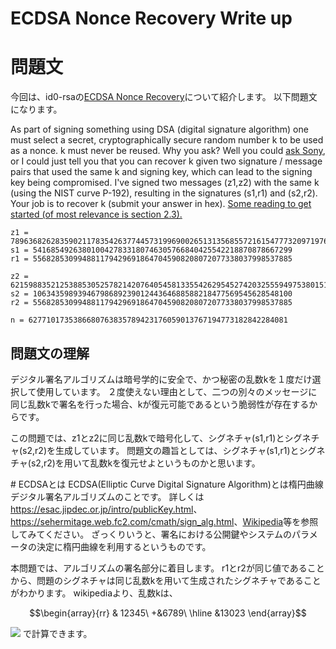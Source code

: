 <script type="text/javascript" async src="https://cdn.mathjax.org/mathjax/latest/MathJax.js?config=TeX-MML-AM_CHTML"></script>

# ECDSA Nonce Recovery Write up

# 問題文  
今回は、id0-rsaの[ECDSA Nonce Recovery](https://id0-rsa.pub/problem/17/)について紹介します。
以下問題文になります。

As part of signing something using DSA (digital signature algorithm) one must select a secret, cryptographically secure random number k to be used as a nonce. k must never be reused. Why you ask? Well you could [ask Sony](https://www.schneier.com/blog/archives/2011/01/sony_ps3_securi.html), or I could just tell you that you can recover k given two signature / message pairs that used the same k and signing key, which can lead to the signing key being compromised. I've signed two messages (z1,z2) with the same k (using the NIST curve P-192), resulting in the signatures (s1,r1) and (s2,r2). Your job is to recover k (submit your answer in hex). [Some reading to get started (of most relevance is section 2.3).](http://eprint.iacr.org/2015/839.pdf)

	z1 = 78963682628359021178354263774457319969002651313568557216154777320971976772376
	s1 = 5416854926380100427833180746305766840425542218870878667299
	r1 = 5568285309948811794296918647045908208072077338037998537885

	z2 = 62159883521253885305257821420764054581335542629545274203255594975380151338879
	s2 = 1063435989394679868923901244364688588218477569545628548100
	r2 = 5568285309948811794296918647045908208072077338037998537885

	n = 6277101735386680763835789423176059013767194773182842284081

## 問題文の理解
デジタル署名アルゴリズムは暗号学的に安全で、かつ秘密の乱数kを１度だけ選択して使用しています。
２度使えない理由として、二つの別々のメッセージに同じ乱数kで署名を行った場合、kが復元可能であるという脆弱性が存在するからです。

この問題では、z1とz2に同じ乱数kで暗号化して、シグネチャ(s1,r1)とシグネチャ(s2,r2)を生成しています。
問題文の趣旨としては、シグネチャ(s1,r1)とシグネチャ(s2,r2)を用いて乱数kを復元せよというものかと思います。


#️ ECDSAとは
ECDSA(Elliptic Curve Digital Signature Algorithm)とは楕円曲線デジタル署名アルゴリズムのことです。
詳しくは<https://esac.jipdec.or.jp/intro/publicKey.html>、<https://sehermitage.web.fc2.com/cmath/sign_alg.html>、[Wikipedia](https://ja.wikipedia.org/wiki/楕円曲線DSA)等を参照してみてください。
ざっくりいうと、署名における公開鍵やシステムのパラメータの決定に楕円曲線を利用するというものです。

本問題では、アルゴリズムの署名部分に着目します。
r1とr2が同じ値であることから、問題のシグネチャは同じ乱数kを用いて生成されたシグネチャであることがわかります。
wikipediaより、乱数kは、
```math
\begin{array}{rr}
& 12345\
+&6789\
\hline
&13023
\end{array}
```
<img src="https://latex.codecogs.com/gif.latex?\inline&space;k = \frac{H(m_1) - H(m_2)}{s_1 - s_2}" />
で計算できます。